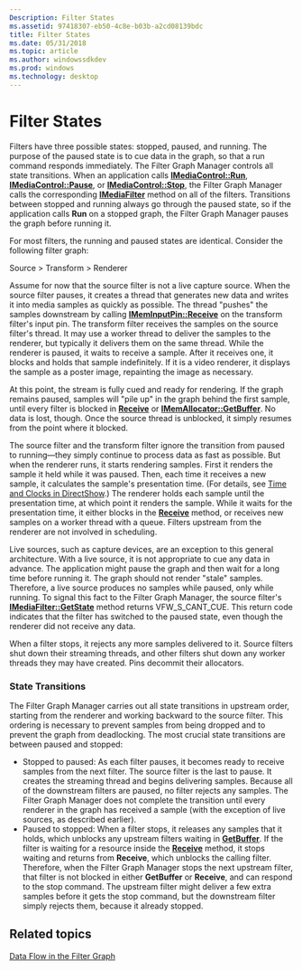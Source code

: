 ```yaml
---
Description: Filter States
ms.assetid: 97418307-eb50-4c8e-b03b-a2cd08139bdc
title: Filter States
ms.date: 05/31/2018
ms.topic: article
ms.author: windowssdkdev
ms.prod: windows
ms.technology: desktop
---
```


# Filter States

Filters have three possible states: stopped, paused, and running. The purpose of the paused state is to cue data in the graph, so that a run command responds immediately. The Filter Graph Manager controls all state transitions. When an application calls [**IMediaControl::Run**](/windows/win32/Control/nf-control-imediacontrol-run?branch=master), [**IMediaControl::Pause**](/windows/win32/Control/nf-control-imediacontrol-pause?branch=master), or [**IMediaControl::Stop**](/windows/win32/Control/nf-control-imediacontrol-stop?branch=master), the Filter Graph Manager calls the corresponding [**IMediaFilter**](/windows/win32/Strmif/nn-strmif-imediafilter?branch=master) method on all of the filters. Transitions between stopped and running always go through the paused state, so if the application calls **Run** on a stopped graph, the Filter Graph Manager pauses the graph before running it.

For most filters, the running and paused states are identical. Consider the following filter graph:

Source &gt; Transform &gt; Renderer

Assume for now that the source filter is not a live capture source. When the source filter pauses, it creates a thread that generates new data and writes it into media samples as quickly as possible. The thread "pushes" the samples downstream by calling [**IMemInputPin::Receive**](/windows/win32/Strmif/nf-strmif-imeminputpin-receive?branch=master) on the transform filter's input pin. The transform filter receives the samples on the source filter's thread. It may use a worker thread to deliver the samples to the renderer, but typically it delivers them on the same thread. While the renderer is paused, it waits to receive a sample. After it receives one, it blocks and holds that sample indefinitely. If it is a video renderer, it displays the sample as a poster image, repainting the image as necessary.

At this point, the stream is fully cued and ready for rendering. If the graph remains paused, samples will "pile up" in the graph behind the first sample, until every filter is blocked in [**Receive**](/windows/win32/Strmif/nf-strmif-imeminputpin-receive?branch=master) or [**IMemAllocator::GetBuffer**](/windows/win32/Strmif/nf-strmif-imemallocator-getbuffer?branch=master). No data is lost, though. Once the source thread is unblocked, it simply resumes from the point where it blocked.

The source filter and the transform filter ignore the transition from paused to running—they simply continue to process data as fast as possible. But when the renderer runs, it starts rendering samples. First it renders the sample it held while it was paused. Then, each time it receives a new sample, it calculates the sample's presentation time. (For details, see [Time and Clocks in DirectShow](time-and-clocks-in-directshow.md).) The renderer holds each sample until the presentation time, at which point it renders the sample. While it waits for the presentation time, it either blocks in the [**Receive**](/windows/win32/Strmif/nf-strmif-imeminputpin-receive?branch=master) method, or receives new samples on a worker thread with a queue. Filters upstream from the renderer are not involved in scheduling.

Live sources, such as capture devices, are an exception to this general architecture. With a live source, it is not appropriate to cue any data in advance. The application might pause the graph and then wait for a long time before running it. The graph should not render "stale" samples. Therefore, a live source produces no samples while paused, only while running. To signal this fact to the Filter Graph Manager, the source filter's [**IMediaFilter::GetState**](/windows/win32/Strmif/nf-strmif-imediafilter-getstate?branch=master) method returns VFW\_S\_CANT\_CUE. This return code indicates that the filter has switched to the paused state, even though the renderer did not receive any data.

When a filter stops, it rejects any more samples delivered to it. Source filters shut down their streaming threads, and other filters shut down any worker threads they may have created. Pins decommit their allocators.

### State Transitions

The Filter Graph Manager carries out all state transitions in upstream order, starting from the renderer and working backward to the source filter. This ordering is necessary to prevent samples from being dropped and to prevent the graph from deadlocking. The most crucial state transitions are between paused and stopped:

-   Stopped to paused: As each filter pauses, it becomes ready to receive samples from the next filter. The source filter is the last to pause. It creates the streaming thread and begins delivering samples. Because all of the downstream filters are paused, no filter rejects any samples. The Filter Graph Manager does not complete the transition until every renderer in the graph has received a sample (with the exception of live sources, as described earlier).
-   Paused to stopped: When a filter stops, it releases any samples that it holds, which unblocks any upstream filters waiting in [**GetBuffer**](/windows/win32/Strmif/nf-strmif-imemallocator-getbuffer?branch=master). If the filter is waiting for a resource inside the [**Receive**](/windows/win32/Strmif/nf-strmif-imeminputpin-receive?branch=master) method, it stops waiting and returns from **Receive**, which unblocks the calling filter. Therefore, when the Filter Graph Manager stops the next upstream filter, that filter is not blocked in either **GetBuffer** or **Receive**, and can respond to the stop command. The upstream filter might deliver a few extra samples before it gets the stop command, but the downstream filter simply rejects them, because it already stopped.

## Related topics

<dl> <dt>

[Data Flow in the Filter Graph](data-flow-in-the-filter-graph.md)
</dt> </dl>

 

 



